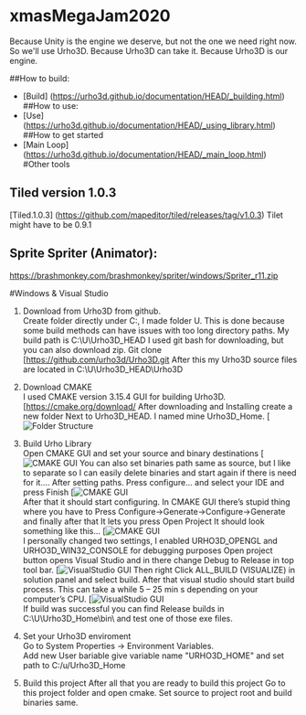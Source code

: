 # xmasMegaJam2020
Because Unity is the engine we deserve, but not the one we need right now. So we'll use Urho3D. Because Urho3D can take it. Because Urho3D is our engine.

##How to build:  
* [Build] (https://urho3d.github.io/documentation/HEAD/_building.html)  
##How to use:  
* [Use] (https://urho3d.github.io/documentation/HEAD/_using_library.html)  
##How to get started  
* [Main Loop] (https://urho3d.github.io/documentation/HEAD/_main_loop.html)  
#Other tools  
## Tiled version 1.0.3  
 [Tiled.1.0.3] (https://github.com/mapeditor/tiled/releases/tag/v1.0.3) 
 Tilet might have to be 0.9.1
 ## Sprite  Spriter (Animator): 
  https://brashmonkey.com/brashmonkey/spriter/windows/Spriter_r11.zip

#Windows & Visual Studio  
1. Download from Urho3D from github.  
   Create folder directly under C:, I made folder U. 
   This is done because some build methods can have issues with too long directory paths. 
   My build path is C:\U\Urho3D_HEAD I used git bash for downloading, but you can also download zip. 
   Git clone [https://github.com/urho3d/Urho3D.git 
   After this my Urho3D source files are located in C:\U\Urho3D_HEAD\Urho3D 
2. Download CMAKE  
    I used CMAKE version 3.15.4 GUI for building Urho3D. [https://cmake.org/download/
    After downloading and Installing create a new folder Next to Urho3D_HEAD. I named mine Urho3D_Home. 
    [![Folder Structure](./Documentation/img/Cmake_01.png?raw=true)  
3. Build Urho Library  
   Open CMAKE GUI and set your source and binary destinations 
   [![CMAKE GUI](./Documentation/img/Cmake_01.png?raw=true)
   You can also set binaries path same as source, but I like to separate so I can easily delete binaries and start again 
   if there is need for it....
   After setting paths. Press configure... and select your IDE and press Finish
   [![CMAKE GUI](./Documentation/img/Cmake_02.png?raw=true)  
   After that it should start configuring. In CMAKE GUI there’s stupid thing where you have to Press 
   Configure->Generate->Configure->Generate and finally after that It lets you press Open Project 
   It should look something like this...
   [![CMAKE GUI](./Documentation/img/Cmake_03.png?raw=true)  
   I personally changed two settings, I enabled URHO3D_OPENGL and  URHO3D_WIN32_CONSOLE for debugging purposes 
   Open project button opens Visual Studio and in there change Debug to Release in top tool bar.
   [![VisualStudio GUI](./Documentation/img/VisualStudio_01.png?raw=true)
   Then right Click ALL_BUILD (VISUALIZE) in solution panel and select build. 
   After that visual studio should start build process. 
   This can take a while 5 – 25 min s depending on your computer’s CPU. 
   [![VisualStudio GUI](./Documentation/img/VisualStudio_02.png?raw=true)  
   If build was successful you can find Release builds in 
   C:\U\Urho3D_Home\bin\ and test one of those exe files. 
4. Set your Urho3D enviroment  
   Go to System Properties -> Environment Variables.  
   Add new User bariable give variable name "URHO3D_HOME" and set path to C:/u/Urho3D_Home
5. Build this project
   After all that you are ready to build this project
   Go to this project folder and open cmake.
   Set source to project root and build binaries same. 

   ```
 